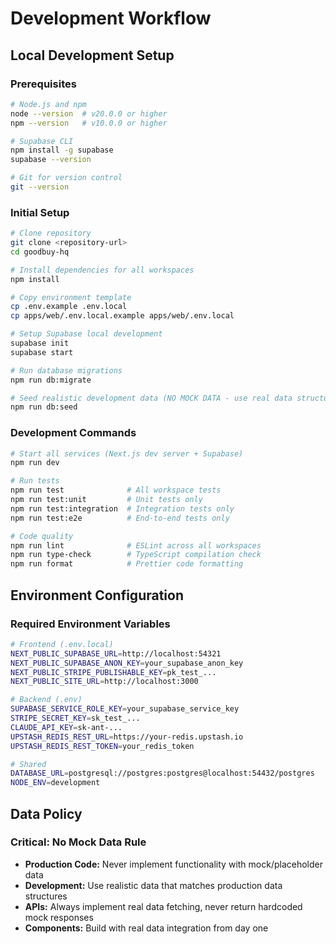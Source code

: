 # Development Workflow

## Local Development Setup

### Prerequisites

```bash
# Node.js and npm
node --version  # v20.0.0 or higher
npm --version   # v10.0.0 or higher

# Supabase CLI
npm install -g supabase
supabase --version

# Git for version control
git --version
```

### Initial Setup

```bash
# Clone repository
git clone <repository-url>
cd goodbuy-hq

# Install dependencies for all workspaces
npm install

# Copy environment template
cp .env.example .env.local
cp apps/web/.env.local.example apps/web/.env.local

# Setup Supabase local development
supabase init
supabase start

# Run database migrations
npm run db:migrate

# Seed realistic development data (NO MOCK DATA - use real data structures)
npm run db:seed
```

### Development Commands

```bash
# Start all services (Next.js dev server + Supabase)
npm run dev

# Run tests
npm run test              # All workspace tests
npm run test:unit         # Unit tests only
npm run test:integration  # Integration tests only
npm run test:e2e          # End-to-end tests only

# Code quality
npm run lint              # ESLint across all workspaces
npm run type-check        # TypeScript compilation check
npm run format            # Prettier code formatting
```

## Environment Configuration

### Required Environment Variables

```bash
# Frontend (.env.local)
NEXT_PUBLIC_SUPABASE_URL=http://localhost:54321
NEXT_PUBLIC_SUPABASE_ANON_KEY=your_supabase_anon_key
NEXT_PUBLIC_STRIPE_PUBLISHABLE_KEY=pk_test_...
NEXT_PUBLIC_SITE_URL=http://localhost:3000

# Backend (.env)
SUPABASE_SERVICE_ROLE_KEY=your_supabase_service_key
STRIPE_SECRET_KEY=sk_test_...
CLAUDE_API_KEY=sk-ant-...
UPSTASH_REDIS_REST_URL=https://your-redis.upstash.io
UPSTASH_REDIS_REST_TOKEN=your_redis_token

# Shared
DATABASE_URL=postgresql://postgres:postgres@localhost:54432/postgres
NODE_ENV=development
```

## Data Policy

### Critical: No Mock Data Rule
- **Production Code:** Never implement functionality with mock/placeholder data
- **Development:** Use realistic data that matches production data structures
- **APIs:** Always implement real data fetching, never return hardcoded mock responses
- **Components:** Build with real data integration from day one
